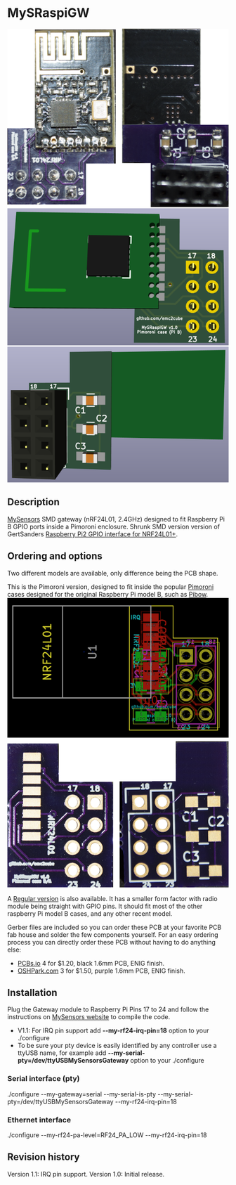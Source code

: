MySRaspiGW
==========

![Pimoroni GW](https://raw.githubusercontent.com/emc2cube/MySRaspiGW/master/Pimoroni/img/MySRaspiGW_Pimoroni.png)
![KiCad 3D top view](https://raw.githubusercontent.com/emc2cube/MySRaspiGW/master/Pimoroni/img/MySRaspiGW_Pimoroni-3Dtop.png)
![KiCad 3D bot view](https://raw.githubusercontent.com/emc2cube/MySRaspiGW/master/Pimoroni/img/MySRaspiGW_Pimoroni-3Dbot.png)


Description
-----------

[MySensors](http://www.mysensors.org) SMD gateway (nRF24L01, 2.4GHz) designed to fit Raspberry Pi B GPIO ports inside a Pimoroni enclosure.
Shrunk SMD version version of GertSanders [Raspberry Pi2 GPIO interface for NRF24L01+](https://www.openhardware.io/view/17/Raspberry-Pi2-GPIO-interface-for-NRF24L01).


Ordering and options
--------

Two different models are available, only difference being the PCB shape.

This is the Pimoroni version, designed to fit inside the popular [Pimoroni](http://pimoroni.com) cases designed for the original Raspberry Pi model B, such as [Pibow](https://www.raspberrypi.org/blog/pibow/).
![MySRaspiGW pimoroni Kicad PCB](https://raw.githubusercontent.com/emc2cube/MySRaspiGW/master/Pimoroni/img/MySRaspiGW_Pimoroni-PCB.png)
![MySRaspiGW pimoroni PCB](https://raw.githubusercontent.com/emc2cube/MySRaspiGW/master/Pimoroni/img/MySRaspiGW_Pimoroni_PCB.png)

A [Regular version](https://www.github.com/emc2cube/MySRaspiGW/tree/master/Regular/) is also available. It has a smaller form factor with radio module being straight with GPIO pins. It should fit most of the other raspberry Pi model B cases, and any other recent model.

Gerber files are included so you can order these PCB at your favorite PCB fab house and solder the few components yourself.
For an easy ordering process you can directly order these PCB without having to do anything else:
- [PCBs.io](https://pcbs.io/share/rN3VE) 4 for $1.20, black 1.6mm PCB, ENIG finish.
- [OSHPark.com](https://oshpark.com/shared_projects/6JsJqI3E) 3 for $1.50, purple 1.6mm PCB, ENIG finish.

Installation
-------

Plug the Gateway module to Raspberry Pi Pins 17 to 24 and follow the instructions on [MySensors website](https://www.mysensors.org/build/raspberry) to compile the code.
- V1.1: For IRQ pin support add **--my-rf24-irq-pin=18** option to your ./configure
- To be sure your pty device is easily identified by any controller use a ttyUSB name, for example add **--my-serial-pty=/dev/ttyUSBMySensorsGateway** option to your ./configure

### Serial interface (pty)
./configure --my-gateway=serial --my-serial-is-pty --my-serial-pty=/dev/ttyUSBMySensorsGateway --my-rf24-irq-pin=18

### Ethernet interface
./configure --my-rf24-pa-level=RF24_PA_LOW --my-rf24-irq-pin=18


Revision history
----------------

Version 1.1: IRQ pin support.
Version 1.0: Initial release.